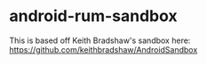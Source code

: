 # android-rum-sandbox

This is based off Keith Bradshaw's sandbox here: https://github.com/keithbradshaw/AndroidSandbox
